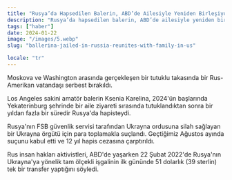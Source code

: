 ```yaml
---
title: "Rusya’da Hapsedilen Balerin, ABD’de Ailesiyle Yeniden Birleşiyor"
description: "Rusya’da hapsedilen balerin, ABD’de ailesiyle yeniden bir araya geliyor."
tags: ["haber"]
date: 2024-01-22
image: "/images/5.webp"
slug: "ballerina-jailed-in-russia-reunites-with-family-in-us"

locale: "tr"
---
```


Moskova ve Washington arasında gerçekleşen bir tutuklu takasında bir Rus-Amerikan vatandaşı serbest bırakıldı.

Los Angeles sakini amatör balerin Ksenia Karelina, 2024'ün başlarında Yekaterinburg şehrinde bir aile ziyareti sırasında tutuklandıktan sonra bir yıldan fazla bir süredir Rusya'da hapisteydi.

Rusya'nın FSB güvenlik servisi tarafından Ukrayna ordusuna silah sağlayan bir Ukrayna örgütü için para toplamakla suçlandı. Geçtiğimiz Ağustos ayında suçunu kabul etti ve 12 yıl hapis cezasına çarptırıldı.

Rus insan hakları aktivistleri, ABD'de yaşarken 22 Şubat 2022'de Rusya'nın Ukrayna'ya yönelik tam ölçekli işgalinin ilk gününde 51 dolarlık (39 sterlin) tek bir transfer yaptığını söyledi.
